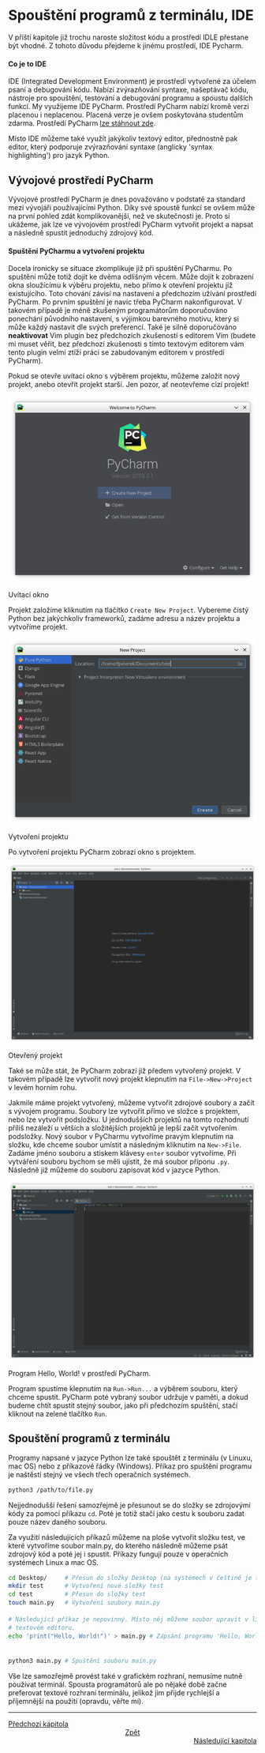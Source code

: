 # Spouštění programů z terminálu, IDE

V příští kapitole již trochu naroste složitost kódu a prostředí IDLE přestane
být vhodné. Z tohoto důvodu přejdeme k jinému prostředí, IDE Pycharm.

#### Co je to IDE

IDE (Integrated Development Environment) je prostředí vytvořené za účelem psaní
a debugování kódu. Nabízí zvýrazňování syntaxe, našeptávač kódu, nástroje pro
spouštění, testování a debugování programu a spoustu dalších funkcí. My
využijeme IDE PyCharm. Prostředí PyCharm nabízí kromě verzi placenou i
neplacenou. Placená verze je ovšem poskytována studentům zdarma. Prostředí
PyCharm [lze stáhnout zde](https://www.jetbrains.com/pycharm/download/).


Místo IDE můžeme také využít jakýkoliv textový editor, přednostně pak editor,
který podporuje zvýrazňování syntaxe (anglicky 'syntax highlighting') pro jazyk
Python.

## Vývojové prostředí PyCharm

Vývojové prostředí PyCharm je dnes považováno v podstatě za standard mezi
vývojáři používajícími Python. Díky své spoustě funkcí se ovšem může na první
pohled zdát komplikovanější, než ve skutečnosti je. Proto si ukážeme, jak lze
ve vývojovém prostředí PyCharm vytvořit projekt a napsat a následně spustit
jednoduchý zdrojový kód.

#### Spuštění PyCharmu a vytvoření projektu

Docela ironicky se situace zkomplikuje již při spuštění PyCharmu. Po spuštění
může totiž dojít ke dvěma odlišným věcem. Může dojít k zobrazení okna sloužícímu
k výběru projektu, nebo přímo k otevření projektu již existujícího. Toto chování
závisí na nastavení a předchozím užívání prostředí PyCharm. Po prvním spuštění
je navíc třeba PyCharm nakonfigurovat. V takovém případě je méně zkušeným
programátorům doporučováno ponechání původního nastavení, s výjimkou barevného
motivu, který si může každý nastavit dle svých preferencí. Také je silně
doporučováno **neaktivovat** Vim plugin bez předchozích zkušeností s editorem
Vim (budete mi muset věřit, bez předchozí zkušenosti s tímto textovým editorem
vám tento plugin velmi ztíží práci se zabudovaným editorem v prostředí PyCharm).

Pokud se otevře uvítací okno s výběrem projektu, můžeme založit nový projekt,
anebo otevřít projekt starší. Jen pozor, ať neotevřeme cizí projekt!

![Uvítací okno](../img/pycharm_welcome.png)

Uvítací okno

Projekt založíme kliknutím na tlačítko `Create New Project`. Vybereme čistý
Python bez jakýchkoliv frameworků, zadáme adresu a název projektu a vytvoříme
projekt.

![Vytvoření projektu](../img/pycharm_new_project.png)

Vytvoření projektu

Po vytvoření projektu PyCharm zobrazí okno s projektem.

![Otevřený projekt](../img/pycharm_project_created.png)

Otevřený projekt

Také se může stát, že PyCharm zobrazí již předem vytvořený projekt. V takovém
případě lze vytvořit nový projekt klepnutím na `File->New->Project` v levém
horním rohu.

Jakmile máme projekt vytvořený, můžeme vytvořit zdrojové soubory a začít
s vývojem programu. Soubory lze vytvořit přímo ve složce s projektem, nebo lze
vytvořit podsložku. U jednodušších projektů na tomto rozhodnutí příliš nezáleží
u větších a složitějších projektů je lepší začít vytvořením podsložky. Nový
soubor v PyCharmu vytvoříme pravým klepnutím na složku, kde chceme soubor
umístit a následným kliknutím na `New->File`. Zadáme jméno souboru a stiskem
klávesy `enter` soubor vytvoříme. Při vytváření souboru bychom se měli ujistit,
že má soubor příponu `.py`. Následně již můžeme do souboru zapisovat kód
v jazyce Python.

![Hello World! v prostředí PyCharm](../img/pycharm_hello.png)

Program Hello, World! v prostředí PyCharm.

Program spustíme klepnutím na `Run->Run...` a výběrem souboru, který chceme
spustit. PyCharm poté vybraný soubor udržuje v paměti, a dokud budeme chtít
spustit stejný soubor, jako při předchozím spuštění, stačí kliknout na zelené
tlačítko `Run`.

## Spouštění programů z terminálu

Programy napsané v jazyce Python lze také spouštět z terminálu (v Linuxu,
mac OS) nebo z příkazové řádky (Windows). Příkaz pro spuštění programu je
naštěstí stejný ve všech třech operačních systémech.

```Bash
python3 /path/to/file.py
```

Nejjednodušší řešení samozřejmě je přesunout se do složky se zdrojovými kódy
za pomocí příkazu `cd`. Poté je totiž stačí jako cestu k souboru zadat pouze
název daného souboru.

Za využití následujících příkazů můžeme na ploše vytvořit složku test,
ve které vytvoříme soubor main.py, do kterého následně můžeme psát zdrojový
kód a poté jej i spustit. Příkazy fungují pouze v operačních systémech Linux
a mac OS.

```Bash
cd Desktop/     # Přesun do složky Desktop (na systémech v češtině je třeba napsat 'Plocha' místo 'Desktop')
mkdir test      # Vytvoření nové složky test
cd test         # Přesun do složky test
touch main.py   # Vytvoření soubory main.py

# Následující příkaz je nepovinný. Místo něj můžeme soubor upravit v libovolném
# textovém editoru.
echo 'print("Hello, World!")' > main.py # Zapsání programu 'Hello, World!' do souboru


python3 main.py # Spuštění souboru main.py
```

Vše lze samozřejmě provést také v grafickém rozhraní, nemusíme nutně používat
terminál. Spousta programátorů ale po nějaké době začne preferovat textové
rozhraní terminálu, jelikož jim přijde rychlejší a příjemnější na použití
(opravdu, věřte mi).

---

<div style="text-align: left"  > <a href="collections.md">Předchozí kapitola  </a> </div>
<div style="text-align: center"> <a href="../README.md">Zpět                  </a> </div>
<div style="text-align: right" > <a href="constructs.md">Následující kapitola </a> </div>
